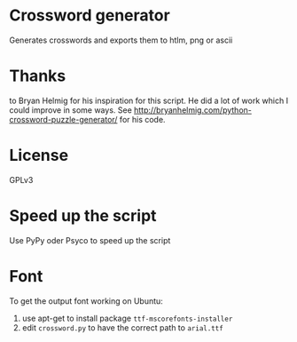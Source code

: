 # Crossword generator
Generates crosswords and exports them to htlm, png or ascii

# Thanks 
to Bryan Helmig for his inspiration for this script. He did a lot of work which 
I could improve in some ways.
See http://bryanhelmig.com/python-crossword-puzzle-generator/ for his code.


# License
GPLv3

# Speed up the script
Use PyPy oder Psyco to speed up the script

# Font 
To get the output font working on Ubuntu: 

1. use apt-get to install package `ttf-mscorefonts-installer`
2. edit `crossword.py` to have the correct path to `arial.ttf`
